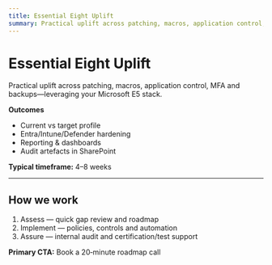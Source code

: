 ```yaml
---
title: Essential Eight Uplift
summary: Practical uplift across patching, macros, application control, MFA and backups—leveraging your Microsoft E5 stack.
---
```

# Essential Eight Uplift

Practical uplift across patching, macros, application control, MFA and backups—leveraging your Microsoft E5 stack.

**Outcomes**
- Current vs target profile
- Entra/Intune/Defender hardening
- Reporting & dashboards
- Audit artefacts in SharePoint

**Typical timeframe:** 4–8 weeks

---

## How we work
1. Assess — quick gap review and roadmap  
2. Implement — policies, controls and automation  
3. Assure — internal audit and certification/test support

**Primary CTA:** Book a 20‑minute roadmap call